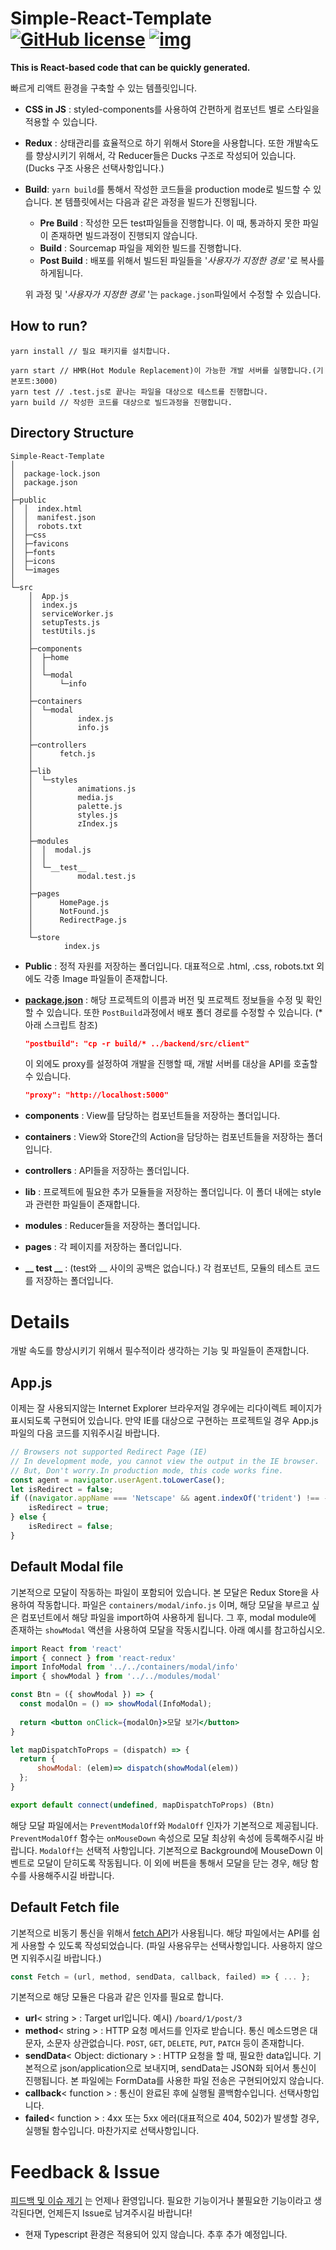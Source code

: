 # Simple-React-Template [![GitHub license](https://camo.githubusercontent.com/890acbdcb87868b382af9a4b1fac507b9659d9bf/68747470733a2f2f696d672e736869656c64732e696f2f62616467652f6c6963656e73652d4d49542d626c75652e737667)](https://github.com/altmshfkgudtjr/Simple-React-Template/blob/master/LICENSE) [![img](https://img.shields.io/github/v/release/altmshfkgudtjr/Simple-React-Template?color=%2312b886)](https://github.com/altmshfkgudtjr/Simple-React-Template/releases/tag/v1.0.1)

  **This is React-based code that can be quickly generated.**

  빠르게 리액트 환경을 구축할 수 있는 템플릿입니다.

  - **CSS in JS** : styled-components를 사용하여 간편하게 컴포넌트 별로 스타일을 적용할 수 있습니다.
  - **Redux** : 상태관리를 효율적으로 하기 위해서 Store을 사용합니다. 또한 개발속도를 향상시키기 위해서, 각 Reducer들은 Ducks 구조로 작성되어 있습니다. (Ducks 구조 사용은 선택사항입니다.)

  - **Build**: `yarn build`를 통해서 작성한 코드들을 production mode로 빌드할 수 있습니다. 본 템플릿에서는 다음과 같은 과정을 빌드가 진행됩니다.

    - **Pre Build** : 작성한 모든 test파일들을 진행합니다. 이 때, 통과하지 못한 파일이 존재하면 빌드과정이 진행되지 않습니다.
    - **Build** : Sourcemap 파일을 제외한 빌드를 진행합니다.
    - **Post Build** : 배포를 위해서 빌드된 파일들을 '*사용자가 지정한 경로* '로 복사를 하게됩니다.

    위 과정 및 '*사용자가 지정한 경로* '는 `package.json`파일에서 수정할 수 있습니다.

  

  

  ## How to run?

  ```shell
  yarn install // 필요 패키지를 설치합니다.
  
  yarn start // HMR(Hot Module Replacement)이 가능한 개발 서버를 실행합니다.(기본포트:3000)
  yarn test // .test.js로 끝나는 파일을 대상으로 테스트를 진행합니다.
  yarn build // 작성한 코드를 대상으로 빌드과정을 진행합니다.
  ```

  

  ## Directory Structure

  ```shell
  Simple-React-Template
  │
  │  package-lock.json
  │  package.json
  │
  ├─public
  │  │  index.html
  │  │  manifest.json
  │  │  robots.txt
  │  ├─css
  │  ├─favicons
  │  ├─fonts
  │  ├─icons
  │  └─images
  │
  └─src
      │  App.js
      │  index.js
      │  serviceWorker.js
      │  setupTests.js
      │  testUtils.js
      │
      ├─components
      │  ├─home
      │  │
      │  └─modal
      │      └─info
      │
      ├─containers
      │  └─modal
      │          index.js
      │          info.js
      │
      ├─controllers
      │      fetch.js
      │
      ├─lib
      │  └─styles
      │          animations.js
      │          media.js
      │          palette.js
      │          styles.js
      │          zIndex.js
      │
      ├─modules
      │  │  modal.js
      │  │
      │  └─__test__
      │          modal.test.js
      │
      ├─pages
      │      HomePage.js
      │      NotFound.js
      │      RedirectPage.js
      │
      └─store
              index.js
  ```

  - **Public** : 정적 자원를 저장하는 폴더입니다. 대표적으로 .html, .css, robots.txt 외에도 각종 Image 파일들이 존재합니다.

  - [**package.json**](https://github.com/altmshfkgudtjr/Simple-React-Template/blob/master/package.json) : 해당 프로젝트의 이름과 버전 및 프로젝트 정보들을 수정 및 확인할 수 있습니다. 또한 `PostBuild`과정에서 배포 폴더 경로를 수정할 수 있습니다. (*아래 스크립트 참조) 

    ```json
    "postbuild": "cp -r build/* ../backend/src/client"
    ```

    이 외에도 proxy를 설정하여 개발을 진행할 때, 개발 서버를 대상을 API를 호출할 수 있습니다.

    ```json
    "proxy": "http://localhost:5000"
    ```

  - **components** : View를 담당하는 컴포넌트들을 저장하는 폴더입니다.

  - **containers** : View와 Store간의 Action을 담당하는 컴포넌트들을 저장하는 폴더입니다.

  - **controllers** : API들을 저장하는 폴더입니다.

  - **lib** : 프로젝트에 필요한 추가 모듈들을 저장하는 폴더입니다. 이 폴더 내에는 style과 관련한 파일들이 존재합니다.

  - **modules** : Reducer들을 저장하는 폴더입니다.

  - **pages** : 각 페이지를 저장하는 폴더입니다.

  - **__ test __** : (test와 __ 사이의 공백은 없습니다.) 각 컴포넌트, 모듈의 테스트 코드를 저장하는 폴더입니다.

  

  

  # Details

  개발 속도를 향상시키기 위해서 필수적이라 생각하는 기능 및 파일들이 존재합니다.

  

  ## App.js

  이제는 잘 사용되지않는 Internet Explorer 브라우저일 경우에는 리다이렉트 페이지가 표시되도록 구현되어 있습니다. 만약 IE를 대상으로 구현하는 프로젝트일 경우 App.js 파일의 다음 코드를 지워주시길 바랍니다.

  ```javascript
  // Browsers not supported Redirect Page (IE)
  // In development mode, you cannot view the output in the IE browser.
  // But, Don't worry.In production mode, this code works fine.
  const agent = navigator.userAgent.toLowerCase();
  let isRedirect = false;
  if ((navigator.appName === 'Netscape' && agent.indexOf('trident') !== -1) || (agent.indexOf("msie") !== -1)) { 
      isRedirect = true; 
  } else {
      isRedirect = false;
  }
  ```

  

  ## Default Modal file

  기본적으로 모달이 작동하는 파일이 포함되어 있습니다. 본 모달은 Redux Store을 사용하여 작동합니다. 파일은 `containers/modal/info.js` 이며, 해당 모달을 부르고 싶은 컴포넌트에서 해당 파일을 import하여 사용하게 됩니다. 그 후, modal module에 존재하는 `showModal` 액션을 사용하여 모달을 작동시킵니다. 아래 예시를 참고하십시오.

  ```jsx
  import React from 'react'
  import { connect } from 'react-redux'
  import InfoModal from '../../containers/modal/info'
  import { showModal } from '../../modules/modal'
  
  const Btn = ({ showModal }) => {
  	const modalOn = () => showModal(InfoModal);
      
  	return <button onClick={modalOn}>모달 보기</button>
  }
  
  let mapDispatchToProps = (dispatch) => {
  	return {
  		showModal: (elem)=> dispatch(showModal(elem))
  	};
  }
  
  export default connect(undefined, mapDispatchToProps) (Btn)
  ```

  해당 모달 파일에서는 `PreventModalOff`와 `ModalOff` 인자가 기본적으로 제공됩니다. `PreventModalOff` 함수는 `onMouseDown` 속성으로 모달 최상위 속성에 등록해주시길 바랍니다. `ModalOff`는 선택적 사항입니다. 기본적으로 Background에 MouseDown 이벤트로 모달이 닫히도록 작동됩니다. 이 외에 버튼을 통해서 모달을 닫는 경우, 해당 함수를 사용해주시길 바랍니다.

  

  ## Default Fetch file

  기본적으로 비동기 통신을 위해서 [fetch API](https://developer.mozilla.org/ko/docs/Web/API/Fetch_API)가 사용됩니다. 해당 파일에서는 API를 쉽게 사용할 수 있도록 작성되었습니다. (파일 사용유무는 선택사항입니다. 사용하지 않으면 지워주시길 바랍니다.)

  ```javascript
  const Fetch = (url, method, sendData, callback, failed) => { ... };
  ```

  기본적으로 해당 모듈은 다음과 같은 인자를 필요로 합니다.

  - **url**< string > : Target url입니다. 예시) `/board/1/post/3`
  - **method**< string > : HTTP 요청 메서드를 인자로 받습니다. 통신 메소드명은 대문자, 소문자 상관없습니다.
     `POST`, `GET`,  `DELETE`, `PUT`, `PATCH` 등이 존재합니다.
  - **sendData**< Object: dictionary > : HTTP 요청을 할 때, 필요한 data입니다. 기본적으로 json/application으로 보내지며, sendData는 JSON화 되어서 통신이 진행됩니다. 본 파일에는 FormData를 사용한 파일 전송은 구현되어있지 않습니다.
  - **callback**< function > : 통신이 완료된 후에 실행될 콜백함수입니다. 선택사항입니다.
  - **failed**< function > : 4xx 또는 5xx 에러(대표적으로 404, 502)가 발생할 경우, 실행될 함수입니다. 마찬가지로 선택사항입니다.

  

  

  # Feedback & Issue

  [피드백 및 이슈 제기](https://github.com/altmshfkgudtjr/Simple-React-Template/issues) 는 언제나 환영입니다. 필요한 기능이거나 불필요한 기능이라고 생각된다면, 언제든지 Issue로 남겨주시길 바랍니다!

  + 현재 Typescript 환경은 적용되어 있지 않습니다. 추후 추가 예정입니다.

